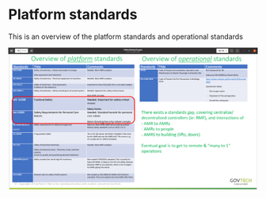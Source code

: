 # Platform standards

This is an overview of the platform standards and operational standards

![Platform standards & Operational standards](images/platform-standards.png)